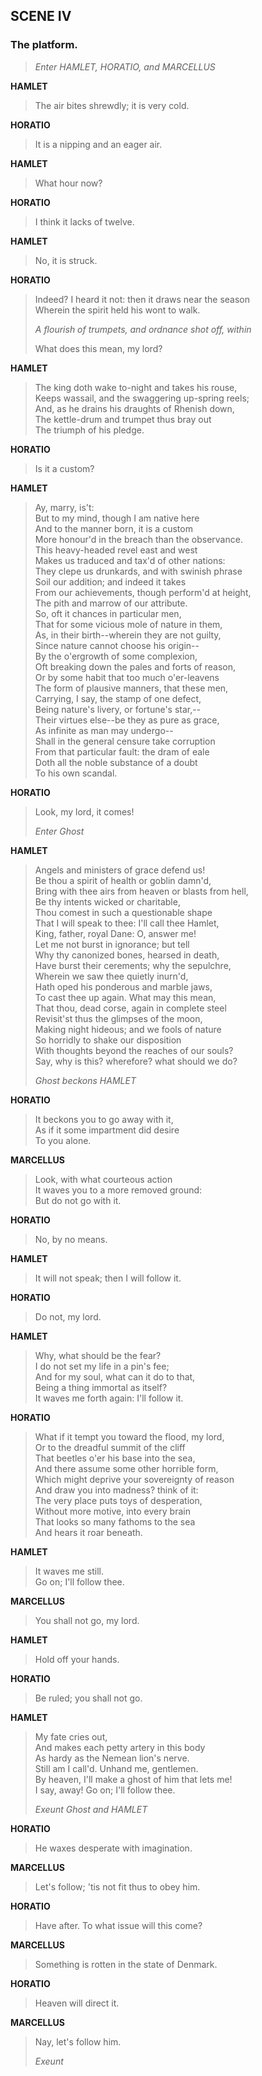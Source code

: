 ## SCENE IV

### The platform.

> *Enter HAMLET, HORATIO, and MARCELLUS*

<span id="speech1">**HAMLET**</span>

> <span id="1.4.1">The air bites shrewdly; it is very cold.</span>  

<span id="speech2">**HORATIO**</span>

> <span id="1.4.2">It is a nipping and an eager air.</span>  

<span id="speech3">**HAMLET**</span>

> <span id="1.4.3">What hour now?</span>  

<span id="speech4">**HORATIO**</span>

> <span id="1.4.4">I think it lacks of twelve.</span>  

<span id="speech5">**HAMLET**</span>

> <span id="1.4.5">No, it is struck.</span>  

<span id="speech6">**HORATIO**</span>

> <span id="1.4.6">Indeed? I heard it not: then it draws near the
> season</span>  
> <span id="1.4.7">Wherein the spirit held his wont to walk.</span>  
>
> *A flourish of trumpets, and ordnance shot off, within*
>
> <span id="1.4.8">What does this mean, my lord?</span>  

<span id="speech7">**HAMLET**</span>

> <span id="1.4.9">The king doth wake to-night and takes his
> rouse,</span>  
> <span id="1.4.10">Keeps wassail, and the swaggering up-spring
> reels;</span>  
> <span id="1.4.11">And, as he drains his draughts of Rhenish
> down,</span>  
> <span id="1.4.12">The kettle-drum and trumpet thus bray out</span>  
> <span id="1.4.13">The triumph of his pledge.</span>  

<span id="speech8">**HORATIO**</span>

> <span id="1.4.14">Is it a custom?</span>  

<span id="speech9">**HAMLET**</span>

> <span id="1.4.15">Ay, marry, is't:</span>  
> <span id="1.4.16">But to my mind, though I am native here</span>  
> <span id="1.4.17">And to the manner born, it is a custom</span>  
> <span id="1.4.18">More honour'd in the breach than the
> observance.</span>  
> <span id="1.4.19">This heavy-headed revel east and west</span>  
> <span id="1.4.20">Makes us traduced and tax'd of other
> nations:</span>  
> <span id="1.4.21">They clepe us drunkards, and with swinish
> phrase</span>  
> <span id="1.4.22">Soil our addition; and indeed it takes</span>  
> <span id="1.4.23">From our achievements, though perform'd at
> height,</span>  
> <span id="1.4.24">The pith and marrow of our attribute.</span>  
> <span id="1.4.25">So, oft it chances in particular men,</span>  
> <span id="1.4.26">That for some vicious mole of nature in
> them,</span>  
> <span id="1.4.27">As, in their birth--wherein they are not
> guilty,</span>  
> <span id="1.4.28">Since nature cannot choose his origin--</span>  
> <span id="1.4.29">By the o'ergrowth of some complexion,</span>  
> <span id="1.4.30">Oft breaking down the pales and forts of
> reason,</span>  
> <span id="1.4.31">Or by some habit that too much o'er-leavens</span>  
> <span id="1.4.32">The form of plausive manners, that these
> men,</span>  
> <span id="1.4.33">Carrying, I say, the stamp of one defect,</span>  
> <span id="1.4.34">Being nature's livery, or fortune's star,--</span>  
> <span id="1.4.35">Their virtues else--be they as pure as
> grace,</span>  
> <span id="1.4.36">As infinite as man may undergo--</span>  
> <span id="1.4.37">Shall in the general censure take
> corruption</span>  
> <span id="1.4.38">From that particular fault: the dram of
> eale</span>  
> <span id="1.4.39">Doth all the noble substance of a doubt</span>  
> <span id="1.4.40">To his own scandal.</span>  

<span id="speech10">**HORATIO**</span>

> <span id="1.4.41">Look, my lord, it comes!</span>  
>
> *Enter Ghost*

<span id="speech11">**HAMLET**</span>

> <span id="1.4.42">Angels and ministers of grace defend us!</span>  
> <span id="1.4.43">Be thou a spirit of health or goblin
> damn'd,</span>  
> <span id="1.4.44">Bring with thee airs from heaven or blasts from
> hell,</span>  
> <span id="1.4.45">Be thy intents wicked or charitable,</span>  
> <span id="1.4.46">Thou comest in such a questionable shape</span>  
> <span id="1.4.47">That I will speak to thee: I'll call thee
> Hamlet,</span>  
> <span id="1.4.48">King, father, royal Dane: O, answer me!</span>  
> <span id="1.4.49">Let me not burst in ignorance; but tell</span>  
> <span id="1.4.50">Why thy canonized bones, hearsed in death,</span>  
> <span id="1.4.51">Have burst their cerements; why the
> sepulchre,</span>  
> <span id="1.4.52">Wherein we saw thee quietly inurn'd,</span>  
> <span id="1.4.53">Hath oped his ponderous and marble jaws,</span>  
> <span id="1.4.54">To cast thee up again. What may this mean,</span>  
> <span id="1.4.55">That thou, dead corse, again in complete
> steel</span>  
> <span id="1.4.56">Revisit'st thus the glimpses of the moon,</span>  
> <span id="1.4.57">Making night hideous; and we fools of
> nature</span>  
> <span id="1.4.58">So horridly to shake our disposition</span>  
> <span id="1.4.59">With thoughts beyond the reaches of our
> souls?</span>  
> <span id="1.4.60">Say, why is this? wherefore? what should we
> do?</span>  
>
> *Ghost beckons HAMLET*

<span id="speech12">**HORATIO**</span>

> <span id="1.4.61">It beckons you to go away with it,</span>  
> <span id="1.4.62">As if it some impartment did desire</span>  
> <span id="1.4.63">To you alone.</span>  

<span id="speech13">**MARCELLUS**</span>

> <span id="1.4.64">Look, with what courteous action</span>  
> <span id="1.4.65">It waves you to a more removed ground:</span>  
> <span id="1.4.66">But do not go with it.</span>  

<span id="speech14">**HORATIO**</span>

> <span id="1.4.67">No, by no means.</span>  

<span id="speech15">**HAMLET**</span>

> <span id="1.4.68">It will not speak; then I will follow it.</span>  

<span id="speech16">**HORATIO**</span>

> <span id="1.4.69">Do not, my lord.</span>  

<span id="speech17">**HAMLET**</span>

> <span id="1.4.70">Why, what should be the fear?</span>  
> <span id="1.4.71">I do not set my life in a pin's fee;</span>  
> <span id="1.4.72">And for my soul, what can it do to that,</span>  
> <span id="1.4.73">Being a thing immortal as itself?</span>  
> <span id="1.4.74">It waves me forth again: I'll follow it.</span>  

<span id="speech18">**HORATIO**</span>

> <span id="1.4.75">What if it tempt you toward the flood, my
> lord,</span>  
> <span id="1.4.76">Or to the dreadful summit of the cliff</span>  
> <span id="1.4.77">That beetles o'er his base into the sea,</span>  
> <span id="1.4.78">And there assume some other horrible form,</span>  
> <span id="1.4.79">Which might deprive your sovereignty of
> reason</span>  
> <span id="1.4.80">And draw you into madness? think of it:</span>  
> <span id="1.4.81">The very place puts toys of desperation,</span>  
> <span id="1.4.82">Without more motive, into every brain</span>  
> <span id="1.4.83">That looks so many fathoms to the sea</span>  
> <span id="1.4.84">And hears it roar beneath.</span>  

<span id="speech19">**HAMLET**</span>

> <span id="1.4.85">It waves me still.</span>  
> <span id="1.4.86">Go on; I'll follow thee.</span>  

<span id="speech20">**MARCELLUS**</span>

> <span id="1.4.87">You shall not go, my lord.</span>  

<span id="speech21">**HAMLET**</span>

> <span id="1.4.88">Hold off your hands.</span>  

<span id="speech22">**HORATIO**</span>

> <span id="1.4.89">Be ruled; you shall not go.</span>  

<span id="speech23">**HAMLET**</span>

> <span id="1.4.90">My fate cries out,</span>  
> <span id="1.4.91">And makes each petty artery in this body</span>  
> <span id="1.4.92">As hardy as the Nemean lion's nerve.</span>  
> <span id="1.4.93">Still am I call'd. Unhand me, gentlemen.</span>  
> <span id="1.4.94">By heaven, I'll make a ghost of him that lets
> me!</span>  
> <span id="1.4.95">I say, away! Go on; I'll follow thee.</span>  
>
> *Exeunt Ghost and HAMLET*

<span id="speech24">**HORATIO**</span>

> <span id="1.4.96">He waxes desperate with imagination.</span>  

<span id="speech25">**MARCELLUS**</span>

> <span id="1.4.97">Let's follow; 'tis not fit thus to obey
> him.</span>  

<span id="speech26">**HORATIO**</span>

> <span id="1.4.98">Have after. To what issue will this come?</span>  

<span id="speech27">**MARCELLUS**</span>

> <span id="1.4.99">Something is rotten in the state of
> Denmark.</span>  

<span id="speech28">**HORATIO**</span>

> <span id="1.4.100">Heaven will direct it.</span>  

<span id="speech29">**MARCELLUS**</span>

> <span id="1.4.101">Nay, let's follow him.</span>  
>
> *Exeunt*
